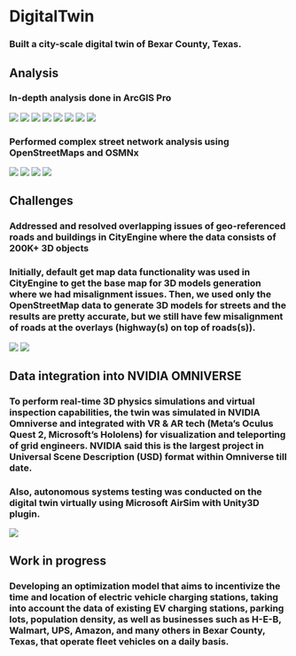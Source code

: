 # DigitalTwin
### Built a city-scale digital twin of Bexar County, Texas. 

## Analysis
### In-depth analysis done in ArcGIS Pro
![](Images/Img1.png)
![](Images/Img2.png)
![](Images/Img3.png)
![](Images/Img4.png)
![](Images/Img5.png)
![](Images/Img6.png)
![](Images/Img7.png)
![](Images/Img8.png)

### Performed complex street network analysis using OpenStreetMaps and OSMNx

![](Images/Img12.png)
![](Images/Img13.png)
![](Images/Img14.png)
![](Images/Img15.png)

## Challenges
### Addressed and resolved overlapping issues of geo-referenced roads and buildings in CityEngine where the data consists of 200K+ 3D objects
### Initially, default get map data functionality was used in CityEngine to get the base map for 3D models generation where we had misalignment issues. Then, we used only the OpenStreetMap data to generate 3D models for streets and the results are pretty accurate, but we still have few misalignment of roads at the overlays (highway(s) on top of roads(s)).

![](Images/Img16.png)
![](Images/Img17.png)

## Data integration into NVIDIA OMNIVERSE
### To perform real-time 3D physics simulations and virtual inspection capabilities, the twin was simulated in NVIDIA Omniverse and integrated with VR & AR tech (Meta’s Oculus Quest 2, Microsoft’s Hololens) for visualization and teleporting of grid engineers. NVIDIA said this is the largest project in Universal Scene Description (USD) format within Omniverse till date.
### Also, autonomous systems testing was conducted on the digital twin virtually using Microsoft AirSim with Unity3D plugin.
![](Images/Img10.png)

## Work in progress
### Developing an optimization model that aims to incentivize the time and location of electric vehicle charging stations, taking into account the data of existing EV charging stations, parking lots, population density, as well as businesses such as H-E-B, Walmart, UPS, Amazon, and many others in Bexar County, Texas, that operate fleet vehicles on a daily basis.
